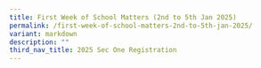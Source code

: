 ```yaml
---
title: First Week of School Matters (2nd to 5th Jan 2025)
permalink: /first-week-of-school-matters-2nd-to-5th-jan-2025/
variant: markdown
description: ""
third_nav_title: 2025 Sec One Registration
---
```

